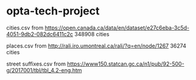 # opta-tech-project

cities.csv from https://open.canada.ca/data/en/dataset/e27c6eba-3c5d-4051-9db2-082dc6411c2c 	348908 cities

places.csv from http://rali.iro.umontreal.ca/rali/?q=en/node/1267	36274 cities

street suffixes.csv from https://www150.statcan.gc.ca/n1/pub/92-500-g/2017001/tbl/tbl_4.2-eng.htm
